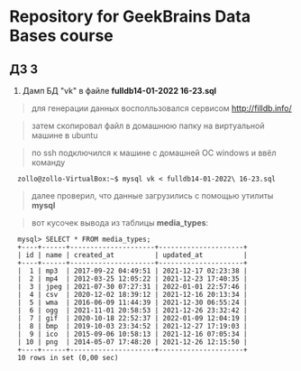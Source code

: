 # Repository for GeekBrains Data Bases course

## ДЗ 3

1. Дамп БД "vk" в файле **fulldb14-01-2022 16-23.sql**

> для генерации данных восполльзовался сервисом http://filldb.info/

> затем скопировал файл в домашнюю папку на виртуальной машине в ubuntu

> по ssh подключился к машине с домашней ОС windows и ввёл команду

      zollo@zollo-VirtualBox:~$ mysql vk < fulldb14-01-2022\ 16-23.sql

> далее проверил, что данные загрузились с помощью утилиты **mysql**

> вот кусочек вывода из таблицы **media_types**:

      mysql> SELECT * FROM media_types;
      +----+------+---------------------+---------------------+
      | id | name | created_at          | updated_at          |
      +----+------+---------------------+---------------------+
      |  1 | mp3  | 2017-09-22 04:49:51 | 2021-12-17 02:23:38 |
      |  2 | mp4  | 2012-03-25 12:05:22 | 2021-12-23 17:40:35 |
      |  3 | jpeg | 2021-07-30 07:27:31 | 2022-01-01 22:57:46 |
      |  4 | csv  | 2020-12-02 18:39:12 | 2021-12-16 20:13:34 |
      |  5 | wma  | 2016-06-09 11:44:39 | 2021-12-30 06:55:24 |
      |  6 | ogg  | 2021-11-01 20:58:53 | 2021-12-26 23:32:42 |
      |  7 | gif  | 2020-10-18 22:52:37 | 2022-01-09 12:04:19 |
      |  8 | bmp  | 2019-10-03 23:34:52 | 2021-12-27 17:19:03 |
      |  9 | ico  | 2015-09-06 10:58:13 | 2021-12-16 07:05:34 |
      | 10 | png  | 2014-05-07 17:48:20 | 2021-12-26 12:15:50 |
      +----+------+---------------------+---------------------+
      10 rows in set (0,00 sec)
